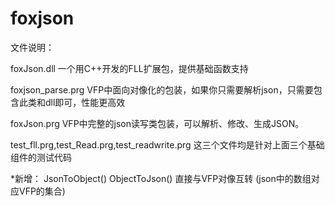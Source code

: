 # foxjson


文件说明：

foxJson.dll
一个用C++开发的FLL扩展包，提供基础函数支持

foxjson_parse.prg
VFP中面向对像化的包装，如果你只需要解析json，只需要包含此类和dll即可，性能更高效

foxJson.prg
VFP中完整的json读写类包装，可以解析、修改、生成JSON。



test_fll.prg,test_Read.prg,test_readwrite.prg
这三个文件均是针对上面三个基础组件的测试代码


*新增：
JsonToObject()  ObjectToJson() 直接与VFP对像互转 (json中的数组对应VFP的集合)

